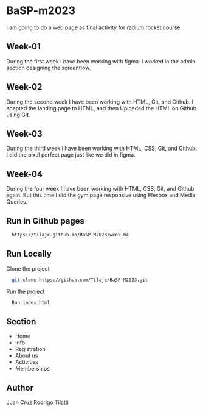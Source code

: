 # BaSP-m2023

I am going to do a web page as final activity for radium rocket course

## Week-01

During the first week I have been working with figma. I worked in the admin section designing the screenflow.

## Week-02

During the second week I have been working with HTML, Git, and Github. I adapted the landing page to HTML, and then Uploaded the HTML on Github using Git.

## Week-03

During the third week I have been working with HTML, CSS, Git, and Github. I did the pixel perfect page just like we did in figma.

## Week-04

During the four week I have been working with HTML, CSS, Git, and Github again. But this time I did the gym page responsive using Flexbox and Media Queries.

## Run in Github pages

```bash
  https://tilajc.github.io/BaSP-M2023/week-04
```
## Run Locally

Clone the project

```bash
  git clone https://github.com/Tilajc/BaSP-M2023.git
```
Run the project
```bash
  Run index.html
```

## Section

* Home
* Info
* Registration
* About us
* Activities
* Memberships

## Author
Juan Cruz Rodrigo Tilatti